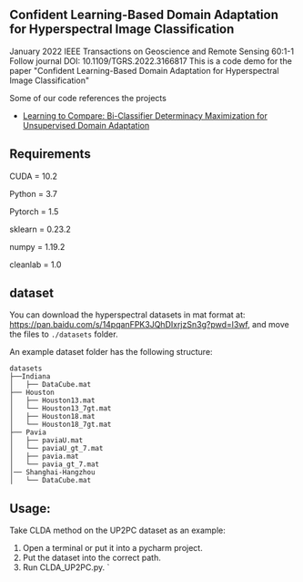 ## Confident Learning-Based Domain Adaptation for Hyperspectral Image Classification
January 2022 IEEE Transactions on Geoscience and Remote Sensing 60:1-1 Follow journal DOI: 10.1109/TGRS.2022.3166817
This is a code demo for the paper "Confident Learning-Based Domain Adaptation for Hyperspectral Image Classification"

Some of our code references the projects
* [Learning to Compare: Bi-Classifier Determinacy Maximization for Unsupervised Domain Adaptation](https://github.com/BIT-DA/BCDM)


## Requirements
CUDA = 10.2

Python = 3.7 

Pytorch = 1.5 

sklearn = 0.23.2

numpy = 1.19.2

cleanlab = 1.0

## dataset

You can download the hyperspectral datasets in mat format at: https://pan.baidu.com/s/14pqanFPK3JQhDIxrjzSn3g?pwd=l3wf, and move the files to `./datasets` folder.

An example dataset folder has the following structure:

```
datasets
├──Indiana
│   ├── DataCube.mat
├── Houston
│   ├── Houston13.mat
│   └── Houston13_7gt.mat
│   ├── Houston18.mat
│   └── Houston18_7gt.mat
├── Pavia
│   ├── paviaU.mat
│   └── paviaU_gt_7.mat
│   ├── pavia.mat
│   └── pavia_gt_7.mat
│── Shanghai-Hangzhou
│   └── DataCube.mat
```

## Usage:
Take CLDA method on the UP2PC dataset as an example: 
1. Open a terminal or put it into a pycharm project. 
2. Put the dataset into the correct path. 
3. Run CLDA_UP2PC.py. `


